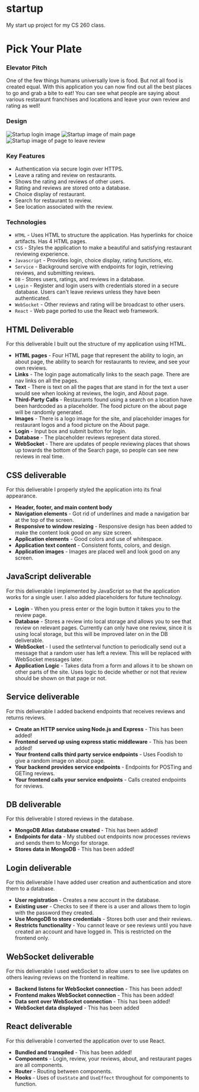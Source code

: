 # startup
My start up project for my CS 260 class.
# Pick Your Plate

### Elevator Pitch
One of the few things humans universally love is food. But not all food is created equal. With this application you can now find out all the best places to go and grab a bite to eat! You can see what people are saying about various restaraunt franchises and locations and leave your own review and rating as well!
### Design
![Startup login image](/Images/Startup%20-%20Login.jpg)
![Startup image of main page](/Images/Startup%20-%20Main.jpg)
![Startup image of page to leave review](/Images/Startup%20-%20Review.jpg)
### Key Features
- Authentication via secure login over HTTPS.
- Leave a rating and review on restaurants.
- Shows the rating and reviews of other users.
- Rating and reviews are stored onto a database.
- Choice display of restaurant.
- Search for restaurant to review.
- See location associated with the review.

### Technologies
- `HTML` - Uses HTML to structure the application. Has hyperlinks for choice artifacts. Has 4 HTML pages.
- `CSS` - Styles the application to make a beautiful and satisfying restaurant reviewing experience.
- `Javascript` - Provides login, choice display, rating functions, etc.
- `Service` - Background sercive with endpoints for login, retrieving reviews, and submitting reviews.
- `DB` - Stores users, ratings, and reviews in a database.
- `Login` - Register and login users with credentials stored in a secure database.  Users can't leave reviews unless they have been authenticated.
- `WebSocket` - Other reviews and rating will be broadcast to other users.
- `React` - Web page ported to use the React web framework.

## HTML Deliverable

For this deliverable I built out the structure of my application using HTML.

- **HTML pages** - Four HTML page that represent the ability to login, an about page, the ability to search for restaurants to review, and see your own reviews.
- **Links** - The login page automatically links to the seach page. There are nav links on all the pages.
- **Text** - There is text on all the pages that are stand in for the text a user would see when looking at reviews, the login, and About page.
- **Third-Party Calls** - Restaurants found using a search on a location have been hardcoded as a placeholder. The food picture on the about page will be randomly generated.
- **Images** - There is a logo image for the site, and placeholder images for restaurant logos and a food picture on the About page.
- **Login** - Input box and submit button for login.
- **Database** - The placeholder reviews represent data stored.
- **WebSocket** - There are updates of people reviewing places that shows up towards the bottom of the Search page, so people can see new reviews in real time.

## CSS deliverable

For this deliverable I properly styled the application into its final appearance.

- **Header, footer, and main content body**
- **Navigation elements** - Got rid of underlines and made a navigation bar at the top of the screen.
- **Responsive to window resizing** - Responsive design has been added to make the content look good on any size screen.
- **Application elements** - Good colors and use of whitespace.
- **Application text content** - Consistent fonts, colors, and design.
- **Application images** - Images are placed well and look good on any screen.

## JavaScript deliverable

For this deliverable I implemented by JavaScript so that the application works for a single user. I also added placeholders for future technology.

- **Login** - When you press enter or the login button it takes you to the review page.
- **Database** - Stores a review into local storage and allows you to see that review on relevant pages. Currently can only have one review, since it is using local storage, but this will be improved later on in the DB deliverable.
- **WebSocket** - I used the setInterval function to periodically send out a message that a random user has left a review. This will be replaced with WebSocket messages later.
- **Application Logic** - Takes data from a form and allows it to be shown on other parts of the site. Uses logic to decide whether or not that review should be shown on that page or not.

## Service deliverable

For this deliverable I added backend endpoints that receives reviews and returns reviews.

- **Create an HTTP service using Node.js and Express** - This has been added!
- **Frontend served up using express static middleware** - This has been added!
- **Your frontend calls third party service endpoints** - Uses Foodish to give a random image on about page.
- **Your backend provides service endpoints** - Endpoints for POSTing and GETing reviews.
- **Your frontend calls your service endpoints** - Calls created endpoints for reviews.

## DB deliverable

For this deliverable I stored reviews in the database.

- **MongoDB Atlas database created** - This has been added!
- **Endpoints for data** - My stubbed out endpoints now processes reviews and sends them to Mongo for storage.
- **Stores data in MongoDB** - This has been added!

## Login deliverable

For this deliverable I have added user creation and authentication and store them to a database.

- **User registration** - Creates a new account in the database.
- **Existing user** - Checks to see if there is a user and allows them to login with the password they created.
- **Use MongoDB to store credentials** - Stores both user and their reviews.
- **Restricts functionality** - You cannot leave or see reviews until you have created an account and have logged in. This is restricted on the frontend only.

## WebSocket deliverable

For this deliverable I used webSocket to allow users to see live updates on others leaving reviews on the frontend in realtime.

- **Backend listens for WebSocket connection** - This has been added!
- **Frontend makes WebSocket connection** - This has been added!
- **Data sent over WebSocket connection** - This has been added!
- **WebSocket data displayed** - This has been added

## React deliverable

For this deliverable I converted the application over to use React.

- **Bundled and transpiled** - This has been added!
- **Components** - Login, review, your reviews, about, and restaurant pages are all components.
- **Router** - Routing between components.
- **Hooks** - Uses of `UseState` and `UseEffect` throughout for components to function.